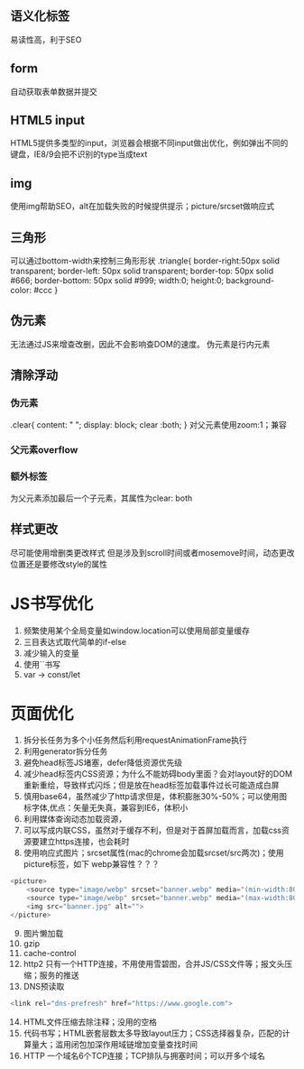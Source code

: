 ## 语义化标签
易读性高，利于SEO
## form
自动获取表单数据并提交
## HTML5 input
HTML5提供多类型的input，浏览器会根据不同input做出优化，例如弹出不同的键盘，IE8/9会把不识别的type当成text
## img
使用img帮助SEO，alt在加载失败的时候提供提示；picture/srcset做响应式

## 三角形
可以通过bottom-width来控制三角形形状
.triangle{
    border-right:50px solid transparent;
    border-left: 50px solid transparent;
    border-top: 50px solid #666;
    border-bottom: 50px solid #999;
    width:0;
    height:0;
    background-color: #ccc
}

## 伪元素
无法通过JS来增查改删，因此不会影响查DOM的速度。
伪元素是行内元素

## 清除浮动
### 伪元素
.clear{
    content: " ";
    display: block;
    clear :both;
}
对父元素使用zoom:1；兼容

### 父元素overflow
### 额外标签
为父元素添加最后一个子元素，其属性为clear: both

## 样式更改
尽可能使用增删类更改样式
但是涉及到scroll时间或者mosemove时间，动态更改位置还是要修改style的属性

# JS书写优化
1. 频繁使用某个全局变量如window.location可以使用局部变量缓存
2. 三目表达式取代简单的if-else
3. 减少输入的变量
4. 使用``书写
5. var -> const/let


# 页面优化
1. 拆分长任务为多个小任务然后利用requestAnimationFrame执行
2. 利用generator拆分任务
3. 避免head标签JS堵塞，defer降低资源优先级
4. 减少head标签内CSS资源；为什么不能妨碍body里面？会对layout好的DOM重新重绘，导致样式闪烁；但是放在head标签加载事件过长可能造成白屏
5. 慎用base64，虽然减少了http请求但是，体积膨胀30%-50%；可以使用图标字体,优点：矢量无失真，兼容到IE6，体积小
6. 利用媒体查询动态加载资源，
7. 可以写成内联CSS，虽然对于缓存不利，但是对于首屏加载而言，加载css资源要建立https连接，也会耗时
8. 使用响应式图片；srcset属性(mac的chrome会加载srcset/src两次)；使用picture标签，如下
webp兼容性？？？
``` javascript
<picture>
    <source type="image/webp" srcset="banner.webp" media="(min-width:801px)">
    <source type="image/webp" srcset="banner.webp" media="(max-width:800px)">
    <img src="banner.jpg" alt="">
</picture>
```
9. 图片懒加载
10. gzip
11. cache-control
12. http2 只有一个HTTP连接，不用使用雪碧图，合并JS/CSS文件等；报文头压缩；服务的推送
13. DNS预读取 
``` javascript
<link rel="dns-prefresh" href="https://www.google.com">
```
14. HTML文件压缩去除注释；没用的空格
15. 代码书写；HTML嵌套层数太多导致layout压力；CSS选择器复杂，匹配的计算量大；滥用闭包加深作用域链增加变量查找时间
16. HTTP 一个域名6个TCP连接；TCP排队与拥塞时间；可以开多个域名
